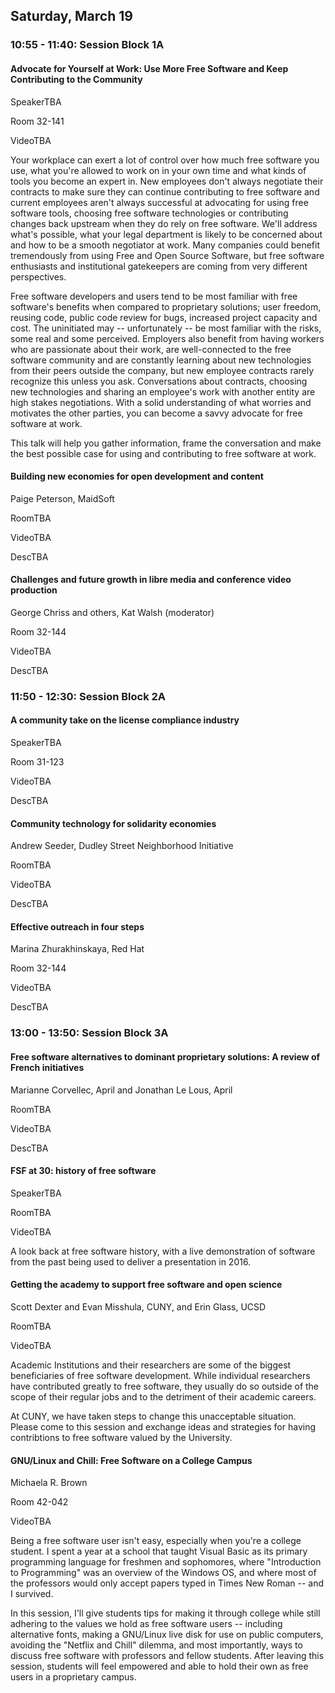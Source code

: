 ## Saturday, March 19

### 10:55 - 11:40: Session Block 1A

#### Advocate for Yourself at Work: Use More Free Software and Keep Contributing to the Community

SpeakerTBA

Room 32-141

VideoTBA

Your workplace can exert a lot of control over how much free software you use, what you're allowed to work on in your own time and what kinds of tools you become an expert in. New employees don't always negotiate their contracts to make sure they can continue contributing to free software and current employees aren't always successful at advocating for using free software tools, choosing free software technologies or contributing changes back upstream when they do rely on free software. We'll address what's possible, what your legal department is likely to be concerned about and how to be a smooth negotiator at work. Many companies could benefit tremendously from using Free and Open Source Software, but free software enthusiasts and institutional gatekeepers are coming from very different perspectives.

Free software developers and users tend to be most familiar with free software's benefits when compared to proprietary solutions; user freedom, reusing code, public code review for bugs, increased project capacity and cost. The uninitiated may -- unfortunately -- be most familiar with the risks, some real and some perceived. Employers also benefit from having workers who are passionate about their work, are well-connected to the free software community and are constantly learning about new technologies from their peers outside the company, but new employee contracts rarely recognize this unless you ask. Conversations about contracts, choosing new technologies and sharing an employee's work with another entity are high stakes negotiations. With a solid understanding of what worries and motivates the other parties, you can become a savvy advocate for free software at work.

This talk will help you gather information, frame the conversation and make the best possible case for using and contributing to free software at work.

#### Building new economies for open development and content

Paige Peterson, MaidSoft

RoomTBA

VideoTBA

DescTBA

#### Challenges and future growth in libre media and conference video production

George Chriss and others, Kat Walsh (moderator)

Room 32-144

VideoTBA

DescTBA

### 11:50 - 12:30: Session Block 2A

#### A community take on the license compliance industry

SpeakerTBA

Room 31-123

VideoTBA

DescTBA

#### Community technology for solidarity economies

Andrew Seeder, Dudley Street Neighborhood Initiative

RoomTBA

VideoTBA

DescTBA

#### Effective outreach in four steps

Marina Zhurakhinskaya, Red Hat

Room 32-144

VideoTBA

DescTBA

### 13:00 - 13:50: Session Block 3A

#### Free software alternatives to dominant proprietary solutions: A review of French initiatives

Marianne Corvellec, April and Jonathan Le Lous, April

RoomTBA

VideoTBA

DescTBA

#### FSF at 30: history of free software

SpeakerTBA

RoomTBA

VideoTBA

A look back at free software history, with a live demonstration of software from the past being used to deliver a presentation in 2016.

#### Getting the academy to support free software and open science

Scott Dexter and Evan Misshula, CUNY, and Erin Glass, UCSD

RoomTBA

VideoTBA

Academic Institutions and their researchers are some of the biggest beneficiaries of free software development. While individual researchers have contributed greatly to free software, they usually do so outside of the scope of their regular jobs and to the detriment of their academic careers.

At CUNY, we have taken steps to change this unacceptable situation. Please come to this session and exchange ideas and strategies for having contribtions to free software valued by the University.

#### GNU/Linux and Chill: Free Software on a College Campus

Michaela R. Brown

Room 42-042

VideoTBA

Being a free software user isn't easy, especially when you're a college student. I spent a year at a school that taught Visual Basic as its primary programming language for freshmen and sophomores, where "Introduction to Programming" was an overview of the Windows OS, and where most of the professors would only accept papers typed in Times New Roman -- and I survived.

In this session, I'll give students tips for making it through college while still adhering to the values we hold as free software users -- including alternative fonts, making a GNU/Linux live disk for use on public computers, avoiding the "Netflix and Chill" dilemma, and most importantly, ways to discuss free software with professors and fellow students. After leaving this session, students will feel empowered and able to hold their own as free users in a proprietary campus.
